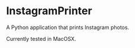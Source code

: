 InstagramPrinter
================

A Python application that prints Instagram photos.

Currently tested in MacOSX. 
